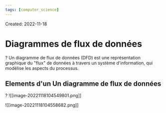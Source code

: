 ```yaml
---
tags: [computer_science] 
---
```

Created: 2022-11-18

# Diagrammes de flux de données
?
Un diagramme de flux de données (DFD) est une représentation graphique du "flux" de données à travers un système d'information, qui modélise les aspects du processus.
<!--SR:!2023-01-19,38,230-->

## Elements d'un Un diagramme de flux de données
?
![[image-20221118104549801.png]]
<!--SR:!2023-03-22,70,230-->

![[image-20221118104558682.png]]

